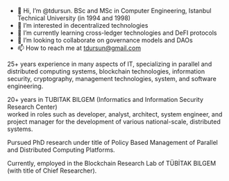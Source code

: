 - 👋 Hi, I’m @tdursun. BSc and MSc in Computer Engineering, Istanbul Technical University (in 1994 and 1998)
- 👀 I’m interested in decentralized technologies
- 🌱 I’m currently learning cross-ledger technologies and DeFI protocols
- 💞️ I’m looking to collaborate on governance models and DAOs
- 📫 How to reach me at tdursun@gmail.com

25+ years experience in many aspects of IT, specializing in parallel and distributed computing systems, blockchain technologies, information security, cryptography, management technologies, system, and software engineering. 

20+ years in TUBITAK BILGEM (Informatics and Information Security Research Center)  
worked in roles such as developer, analyst, architect, system engineer,  and project manager for the development of various national-scale, distributed systems. 

Pursued PhD research under title of Policy Based Management of Parallel and Distributed Computing Platforms. 

Currently, employed in the Blockchain Research Lab of TÜBİTAK BILGEM (with title of Chief Researcher).

<!---
tdursun/tdursun is a ✨ special ✨ repository because its `README.md` (this file) appears on your GitHub profile.
You can click the Preview link to take a look at your changes.
--->

